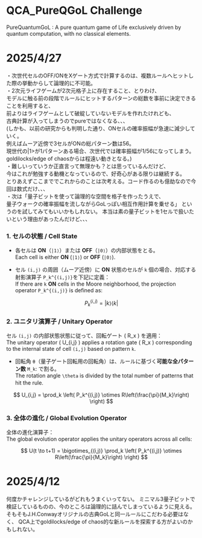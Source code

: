 # QCA_PureQGoL Challenge
PureQuantumGoL : A pure quantum game of Life exclusively driven by quantum computation, with no classical elements.

# 2025/4/27
・次世代セルのOFF/ONをXゲート方式で計算するのは、複数ルールへヒットした際の挙動からして論理的に不可能。  
・2次元ライフゲームが2次元格子上に存在すること、とりわけ、  
  モデルに触る前の段階でルールにヒットするパターンの総数を事前に決定できることを利用すると、  
  前よりはライフゲームとして破綻していないモデルを作れたけれども、  
  古典計算が入ってしまうのでpureではなくなる、、、  
      (しかも、以前の研究からも判明した通り、ONセルの確率振幅が急速に減少していく。    
       例えばムーア近傍で3セルがONの総パターン数は56。  
       現世代の|1>が1パターンある場合、次世代では確率振幅が1/56になってしまう。    
       goldilocks/edge of chaosからは程遠い動きとなる。)   
・難しいっていうか正直言って無理かも？とは思っているんだけど、  
  今はこれが勉強する動機となっているので、好奇心がある限りは継続する。  
  とりあえずここまででこれからのことは次考える。コード作るのも億劫なので今回は数式だけ、、、  
・次は「量子ビットを使って論理的な空間を格子を作ったうえで、   
  量子ウォークの確率振幅を流しながらGoLっぽい相互作用計算を乗せる」
  というのを試してみてもいいかもしれない。
  本当は素の量子ビットを1セルで扱いたいという理由があったんだけど、、、

### 1. セルの状態 / Cell State
- 各セルは **ON**（`|1⟩`）または **OFF**（`|0⟩`）の内部状態をとる。  
  Each cell is either **ON** (`|1⟩`) or **OFF** (`|0⟩`).
  
- セル `(i,j)` の周囲（ムーア近傍）に **ON** 状態のセルが `k` 個の場合、対応する射影演算子 `P_k^{(i,j)}`を下記に定義：  
  If there are `k` **ON** cells in the Moore neighborhood, the projection operator `P_k^{(i,j)}` is defined as:

$$
P_k^{(i,j)} = |k\rangle \langle k|
$$

### 2. ユニタリ演算子 / Unitary Operator
セル `(i,j)` の内部状態状態に従って、回転ゲート \( R_x \) を適用：  
The unitary operator \( U_{i,j} \) applies a rotation gate \( R_x \) corresponding to the internal state of cell `(i,j)` based on pattern `k`.
- 回転角 `θ`（量子ゲート回転用の回転角）は、ルールに基づく**可能な全パターン数** `M_k`: で割る。  
  The rotation angle `\theta` is divided by the total number of patterns that hit the rule.　　

$$
U_{i,j} = \prod_k \left( P_k^{(i,j)} \otimes R\left(\frac{\pi}{M_k}\right) \right)
$$
  
### 3. 全体の進化 / Global Evolution Operator

全体の進化演算子：  
The global evolution operator applies the unitary operators across all cells:

$$
U(t \to t+1) = \bigotimes_{(i,j)} \prod_k \left( P_k^{(i,j)} \otimes R\left(\frac{\pi}{M_k}\right) \right)
$$


# 2025/4/12
何度かチャレンジしているがどれもうまくいってない。
ミニマル3量子ビットで検証しているものの、今のところは論理的に詰んでしまっているように見える。
そもそもJ.H.Conwayオリジナルの古典GoLと同一ルールにこだわる必要はなく、
QCA上でgoldilocks/edge of chaos的な新ルールを探索する方がよいのかもしれない。
